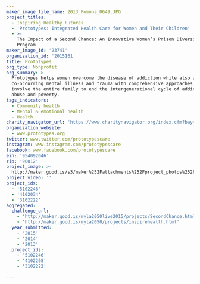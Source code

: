 ```yaml
---
maker_image_file_name: 2013_Pomona_0649.JPG
project_titles:
  - Inspiring Healthy Futures
  - 'Prototypes: Integrated Health Care for Women and Their Children'
  - >-
    The Impact of a Second Chance: An Innovative Women’s Prison Diversion
    Program
maker_image_id: '23741'
organization_id: '2015161'
title: Prototypes
org_type: Nonprofit
org_summary: >-
  Prototypes helps women overcome the disease of addiction while also addressing
  co-occurring mental illness and trauma with comprehensive approaches that
  involve the entire family to end the intergenerational cycle of addiction,
  abuse and poverty.
tags_indicators:
  - Community health
  - Mental & emotional health
  - Health
charity_navigator_url: 'https://www.charitynavigator.org/index.cfm?bay=search.profile&ein=954092046'
organization_website:
  - www.prototypes.org
twitter: www.twitter.com/prototypescare
instagram: www.instagram.com/prototypescare
facebook: www.facebook.com/prototypescare
ein: '954092046'
zip: '90012'
project_image: >-
  http://maker.good.is/s3/maker%252Fattachments%252Fproject_photos%252Fimages%252F23741%252Fdisplay%252F2013_Pomona_0649.JPG=c570x385
project_video: ''
project_ids:
  - '5102246'
  - '4102034'
  - '3102222'
aggregated:
  challenge_url:
    - 'http://maker.good.is/myla2050live2015/projects/SecondChance.html'
    - 'http://maker.good.is/myla2050/projects/inspirehealth.html'
  year_submitted:
    - '2015'
    - '2014'
    - '2013'
  project_ids:
    - '5102246'
    - '4102208'
    - '3102222'

---
```


